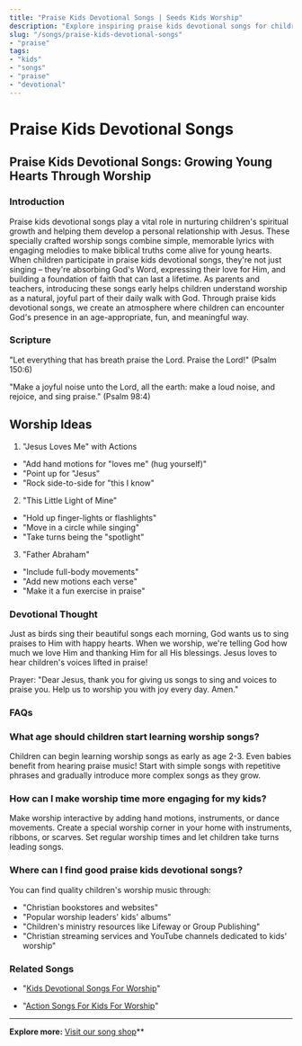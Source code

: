 ```yaml
---
title: "Praise Kids Devotional Songs | Seeds Kids Worship"
description: "Explore inspiring praise kids devotional songs for children's worship and faith development. Biblical music resources for families and ministry."
slug: "/songs/praise-kids-devotional-songs"
- "praise"
tags:
- "kids"
- "songs"
- "praise"
- "devotional"
---
```


# Praise Kids Devotional Songs

## Praise Kids Devotional Songs: Growing Young Hearts Through Worship

### Introduction
Praise kids devotional songs play a vital role in nurturing children's spiritual growth and helping them develop a personal relationship with Jesus. These specially crafted worship songs combine simple, memorable lyrics with engaging melodies to make biblical truths come alive for young hearts. When children participate in praise kids devotional songs, they're not just singing – they're absorbing God's Word, expressing their love for Him, and building a foundation of faith that can last a lifetime. As parents and teachers, introducing these songs early helps children understand worship as a natural, joyful part of their daily walk with God. Through praise kids devotional songs, we create an atmosphere where children can encounter God's presence in an age-appropriate, fun, and meaningful way.

### Scripture
"Let everything that has breath praise the Lord. Praise the Lord!" (Psalm 150:6)

"Make a joyful noise unto the Lord, all the earth: make a loud noise, and rejoice, and sing praise." (Psalm 98:4)

## Worship Ideas
1. "Jesus Loves Me" with Actions
- "Add hand motions for "loves me" (hug yourself)"
- "Point up for "Jesus"
- "Rock side-to-side for "this I know"

2. "This Little Light of Mine"
- "Hold up finger-lights or flashlights"
- "Move in a circle while singing"
- "Take turns being the "spotlight"

3. "Father Abraham"
- "Include full-body movements"
- "Add new motions each verse"
- "Make it a fun exercise in praise"

### Devotional Thought
Just as birds sing their beautiful songs each morning, God wants us to sing praises to Him with happy hearts. When we worship, we're telling God how much we love Him and thanking Him for all His blessings. Jesus loves to hear children's voices lifted in praise!

Prayer: "Dear Jesus, thank you for giving us songs to sing and voices to praise you. Help us to worship you with joy every day. Amen."

### FAQs

### What age should children start learning worship songs?
Children can begin learning worship songs as early as age 2-3. Even babies benefit from hearing praise music! Start with simple songs with repetitive phrases and gradually introduce more complex songs as they grow.

### How can I make worship time more engaging for my kids?
Make worship interactive by adding hand motions, instruments, or dance movements. Create a special worship corner in your home with instruments, ribbons, or scarves. Set regular worship times and let children take turns leading songs.

### Where can I find good praise kids devotional songs?
You can find quality children's worship music through:
- "Christian bookstores and websites"
- "Popular worship leaders' kids' albums"
- "Children's ministry resources like Lifeway or Group Publishing"
- "Christian streaming services and YouTube channels dedicated to kids' worship"

### Related Songs

- "[Kids Devotional Songs For Worship](/songs/kids-devotional-songs-for-worship/)"

- "[Action Songs For Kids For Worship](/songs/action-songs-for-kids-for-worship/)"

---

**Explore more:** [Visit our song shop](https://seedskidsworship.com/shop)**

<!-- Schema Markup -->
<script type="application/ld+json">
{
  "@context": "https://schema.org",
  "@type": "MusicRecording",
  "name": "Praise Kids Devotional Songs",
  "byArtist": {
    "@type": "MusicGroup",
    "name": "Seeds Kids Worship"
  },
  "isFamilyFriendly": true,
  "url": "https://seedskidsworship.com/songs/praise-kids-devotional-songs/"
}
</script>